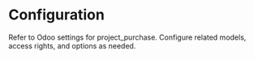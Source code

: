 # Configuration

Refer to Odoo settings for project_purchase. Configure related models, access rights, and options as needed.
